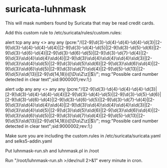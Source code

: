 # suricata-luhnmask

This will mask numbers found by Suricata that may be read credit cards.

Add this custom rule to /etc/suricata/rules/custom.rules:

alert tcp any any <> any any (pcre:"/([2-9]\d{3}-\d{4}-\d{4}-\d{4}-\d{3}|[2-9]\d{3}-\d{4}-\d{4}-\d{4}|[2-9]\d{3}-\d{4}-\d{5}|[2-9]\d{3}-\d{5}-\d{6}|[2-9]\d{3}-\d{6}-\d{4}|[2-9]\d{3}-\d{6}-\d{5}|[2-9]\d{3}-\d{7}-\d{4}|[2-9]\d{3}\s\d{4}\s\d{4}\s\d{4}|[2-9]\d{3}\s\d{4}\s\d{4}\s\d{4}\s\d{3}|[2-9]\d{3}\s\d{4}\s\d{5}|[2-9]\d{3}\s\d{5}\s\d{6}|[2-9]\d{3}\s\d{6}\s\d{4}|[2-9]\d{3}\s\d{6}\s\d{5}|[2-9]\d{3}\s\d{7}\s\d{4}|[2-9]\d{5}-\d{13}|[2-9]\d{5}\s\d{13}|[2-9]\d{14,18})([\D\s\Z\z]|$)/"; msg:"Possible card number detected in clear text";sid:9000001;rev:1;)

alert udp any any <> any any (pcre:"/([2-9]\d{3}-\d{4}-\d{4}-\d{4}-\d{3}|[2-9]\d{3}-\d{4}-\d{4}-\d{4}|[2-9]\d{3}-\d{4}-\d{5}|[2-9]\d{3}-\d{5}-\d{6}|[2-9]\d{3}-\d{6}-\d{4}|[2-9]\d{3}-\d{6}-\d{5}|[2-9]\d{3}-\d{7}-\d{4}|[2-9]\d{3}\s\d{4}\s\d{4}\s\d{4}|[2-9]\d{3}\s\d{4}\s\d{4}\s\d{4}\s\d{3}|[2-9]\d{3}\s\d{4}\s\d{5}|[2-9]\d{3}\s\d{5}\s\d{6}|[2-9]\d{3}\s\d{6}\s\d{4}|[2-9]\d{3}\s\d{6}\s\d{5}|[2-9]\d{3}\s\d{7}\s\d{4}|[2-9]\d{5}-\d{13}|[2-9]\d{5}\s\d{13}|[2-9]\d{14,18})([\D\s\Z\z]|$)/"; msg:"Possible card number detected in clear text";sid:9000002;rev:1;)

Make sure you are including the custom.rules in /etc/suricata/suricata.yaml and selks5-addin.yaml

Put luhnmask-run.sh and luhnmask.pl in /root

Run "/root/luhnmask-run.sh >/dev/null 2>&1" every minute in cron.

